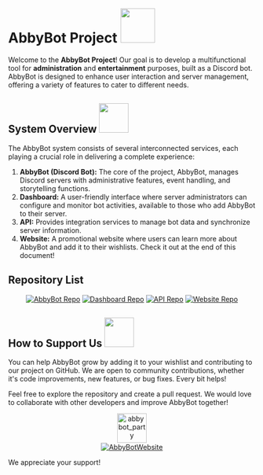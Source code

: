 # AbbyBot Project <img src="https://github.com/user-attachments/assets/74d9dc19-f274-4419-83cb-a6e73e223e84" width="70" height="70">

Welcome to the **AbbyBot Project**! Our goal is to develop a multifunctional tool for **administration** and **entertainment** purposes, built as a Discord bot. AbbyBot is designed to enhance user interaction and server management, offering a variety of features to cater to different needs.

## System Overview <img src="https://github.com/user-attachments/assets/70af67a7-387e-4ffd-bc7d-b16ccbbbfb56" width="60" height="60">

The AbbyBot system consists of several interconnected services, each playing a crucial role in delivering a complete experience:

1. **AbbyBot (Discord Bot):** The core of the project, AbbyBot, manages Discord servers with administrative features, event handling, and storytelling functions.
2. **Dashboard:** A user-friendly interface where server administrators can configure and monitor bot activities, available to those who add AbbyBot to their server.
3. **API:** Provides integration services to manage bot data and synchronize server information.
4. **Website:** A promotional website where users can learn more about AbbyBot and add it to their wishlists. Check it out at the end of this document!

## Repository List

<div align="center">

 [![AbbyBot Repo](https://img.shields.io/badge/Repository-AbbyBot-red?style=flat-square&logo=github)](https://github.com/AbbyBot/Discord-AbbyBot)
 [![Dashboard Repo](https://img.shields.io/badge/Repository-Dashboard-blue?style=flat-square&logo=github)](https://github.com/AbbyBot/AbbyBotDashboard)
 [![API Repo](https://img.shields.io/badge/Repository-API-yellow?style=flat-square&logo=github)](https://github.com/AbbyBot/AbbyBot-API)
 [![Website Repo](https://img.shields.io/badge/Repository-Website-green?style=flat-square&logo=github)](https://github.com/AbbyBot/AbbyBot-Website)

</div>

## How to Support Us <img src="https://github.com/user-attachments/assets/f6858d4e-7459-41db-ae91-cf337f637385" width="60" height="60">

You can help AbbyBot grow by adding it to your wishlist and contributing to our project on GitHub. We are open to community contributions, whether it's code improvements, new features, or bug fixes. Every bit helps!

Feel free to explore the repository and create a pull request. 
We would love to collaborate with other developers and improve AbbyBot together! 

<div align="center">
<img src="https://github.com/user-attachments/assets/2bcece00-b46a-4b06-a4e6-1db91900d956" alt="abbybot_party" width="60" height="60">
</div>

<div align="center">
  <a href="https://abbybotproject.com" target="_blank">
    <img src="https://img.shields.io/badge/Check%20our%20website!-FF5733?style=for-the-badge&logo=internet-explorer&logoColor=white" alt="AbbyBotWebsite"/>
  </a>
</div>

We appreciate your support!
